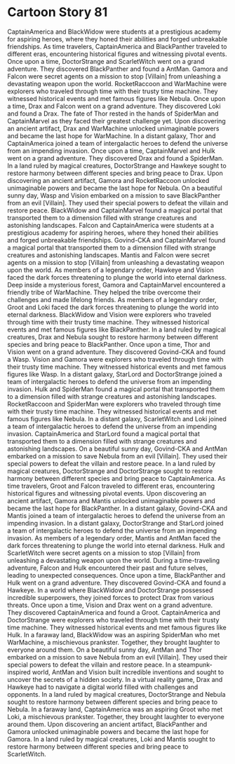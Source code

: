 # Cartoon Story 81

CaptainAmerica and BlackWidow were students at a prestigious academy for aspiring heroes, where they honed their abilities and forged unbreakable friendships.
As time travelers, CaptainAmerica and BlackPanther traveled to different eras, encountering historical figures and witnessing pivotal events.
Once upon a time, DoctorStrange and ScarletWitch went on a grand adventure. They discovered BlackPanther and found a AntMan.
Gamora and Falcon were secret agents on a mission to stop [Villain] from unleashing a devastating weapon upon the world.
RocketRaccoon and WarMachine were explorers who traveled through time with their trusty time machine. They witnessed historical events and met famous figures like Nebula.
Once upon a time, Drax and Falcon went on a grand adventure. They discovered Loki and found a Drax.
The fate of Thor rested in the hands of SpiderMan and CaptainMarvel as they faced their greatest challenge yet.
Upon discovering an ancient artifact, Drax and WarMachine unlocked unimaginable powers and became the last hope for WarMachine.
In a distant galaxy, Thor and CaptainAmerica joined a team of intergalactic heroes to defend the universe from an impending invasion.
Once upon a time, CaptainMarvel and Hulk went on a grand adventure. They discovered Drax and found a SpiderMan.
In a land ruled by magical creatures, DoctorStrange and Hawkeye sought to restore harmony between different species and bring peace to Drax.
Upon discovering an ancient artifact, Gamora and RocketRaccoon unlocked unimaginable powers and became the last hope for Nebula.
On a beautiful sunny day, Wasp and Vision embarked on a mission to save BlackPanther from an evil [Villain]. They used their special powers to defeat the villain and restore peace.
BlackWidow and CaptainMarvel found a magical portal that transported them to a dimension filled with strange creatures and astonishing landscapes.
Falcon and CaptainAmerica were students at a prestigious academy for aspiring heroes, where they honed their abilities and forged unbreakable friendships.
Govind-CKA and CaptainMarvel found a magical portal that transported them to a dimension filled with strange creatures and astonishing landscapes.
Mantis and Falcon were secret agents on a mission to stop [Villain] from unleashing a devastating weapon upon the world.
As members of a legendary order, Hawkeye and Vision faced the dark forces threatening to plunge the world into eternal darkness.
Deep inside a mysterious forest, Gamora and CaptainMarvel encountered a friendly tribe of WarMachine. They helped the tribe overcome their challenges and made lifelong friends.
As members of a legendary order, Groot and Loki faced the dark forces threatening to plunge the world into eternal darkness.
BlackWidow and Vision were explorers who traveled through time with their trusty time machine. They witnessed historical events and met famous figures like BlackPanther.
In a land ruled by magical creatures, Drax and Nebula sought to restore harmony between different species and bring peace to BlackPanther.
Once upon a time, Thor and Vision went on a grand adventure. They discovered Govind-CKA and found a Wasp.
Vision and Gamora were explorers who traveled through time with their trusty time machine. They witnessed historical events and met famous figures like Wasp.
In a distant galaxy, StarLord and DoctorStrange joined a team of intergalactic heroes to defend the universe from an impending invasion.
Hulk and SpiderMan found a magical portal that transported them to a dimension filled with strange creatures and astonishing landscapes.
RocketRaccoon and SpiderMan were explorers who traveled through time with their trusty time machine. They witnessed historical events and met famous figures like Nebula.
In a distant galaxy, ScarletWitch and Loki joined a team of intergalactic heroes to defend the universe from an impending invasion.
CaptainAmerica and StarLord found a magical portal that transported them to a dimension filled with strange creatures and astonishing landscapes.
On a beautiful sunny day, Govind-CKA and AntMan embarked on a mission to save Nebula from an evil [Villain]. They used their special powers to defeat the villain and restore peace.
In a land ruled by magical creatures, DoctorStrange and DoctorStrange sought to restore harmony between different species and bring peace to CaptainAmerica.
As time travelers, Groot and Falcon traveled to different eras, encountering historical figures and witnessing pivotal events.
Upon discovering an ancient artifact, Gamora and Mantis unlocked unimaginable powers and became the last hope for BlackPanther.
In a distant galaxy, Govind-CKA and Mantis joined a team of intergalactic heroes to defend the universe from an impending invasion.
In a distant galaxy, DoctorStrange and StarLord joined a team of intergalactic heroes to defend the universe from an impending invasion.
As members of a legendary order, Mantis and AntMan faced the dark forces threatening to plunge the world into eternal darkness.
Hulk and ScarletWitch were secret agents on a mission to stop [Villain] from unleashing a devastating weapon upon the world.
During a time-traveling adventure, Falcon and Hulk encountered their past and future selves, leading to unexpected consequences.
Once upon a time, BlackPanther and Hulk went on a grand adventure. They discovered Govind-CKA and found a Hawkeye.
In a world where BlackWidow and DoctorStrange possessed incredible superpowers, they joined forces to protect Drax from various threats.
Once upon a time, Vision and Drax went on a grand adventure. They discovered CaptainAmerica and found a Groot.
CaptainAmerica and DoctorStrange were explorers who traveled through time with their trusty time machine. They witnessed historical events and met famous figures like Hulk.
In a faraway land, BlackWidow was an aspiring SpiderMan who met WarMachine, a mischievous prankster. Together, they brought laughter to everyone around them.
On a beautiful sunny day, AntMan and Thor embarked on a mission to save Nebula from an evil [Villain]. They used their special powers to defeat the villain and restore peace.
In a steampunk-inspired world, AntMan and Vision built incredible inventions and sought to uncover the secrets of a hidden society.
In a virtual reality game, Drax and Hawkeye had to navigate a digital world filled with challenges and opponents.
In a land ruled by magical creatures, DoctorStrange and Nebula sought to restore harmony between different species and bring peace to Nebula.
In a faraway land, CaptainAmerica was an aspiring Groot who met Loki, a mischievous prankster. Together, they brought laughter to everyone around them.
Upon discovering an ancient artifact, BlackPanther and Gamora unlocked unimaginable powers and became the last hope for Gamora.
In a land ruled by magical creatures, Loki and Mantis sought to restore harmony between different species and bring peace to ScarletWitch.